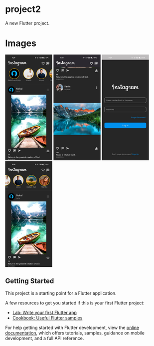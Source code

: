 # project2

A new Flutter project.

# Images
<img src="https://raw.githubusercontent.com/Nakulvarshney07/instagram-flutter/main/project2/assets/images/IMG-20240303-WA0029.jpg" height=30% width= 30%> <img src="https://raw.githubusercontent.com/Nakulvarshney07/instagram-flutter/main/project2/assets/images/IMG-20240303-WA0030.jpg" height=30% width= 30%>
<img src="https://raw.githubusercontent.com/Nakulvarshney07/instagram-flutter/main/project2/assets/images/IMG-20240303-WA0031.jpg" height=30% width= 30%>
<img src="https://raw.githubusercontent.com/Nakulvarshney07/instagram-flutter/main/project2/assets/images/IMG-20240303-WA0032.jpg" height=30% width= 30%>

## Getting Started

This project is a starting point for a Flutter application.

A few resources to get you started if this is your first Flutter project:

- [Lab: Write your first Flutter app](https://docs.flutter.dev/get-started/codelab)
- [Cookbook: Useful Flutter samples](https://docs.flutter.dev/cookbook)

For help getting started with Flutter development, view the
[online documentation](https://docs.flutter.dev/), which offers tutorials,
samples, guidance on mobile development, and a full API reference.
